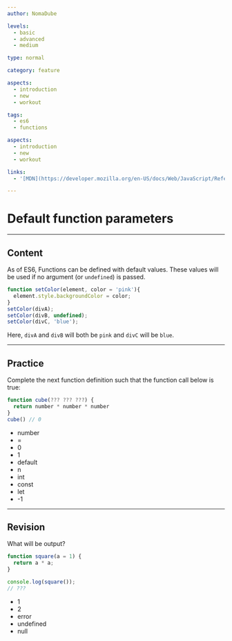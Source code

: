 ```yaml
---
author: NomaDube

levels:
  - basic
  - advanced
  - medium

type: normal

category: feature

aspects:
  - introduction
  - new
  - workout

tags:
  - es6
  - functions

aspects:
  - introduction
  - new
  - workout

links:
  - '[MDN](https://developer.mozilla.org/en-US/docs/Web/JavaScript/Reference/Functions/Default_parameters){website}'

---
```

# Default function parameters

---
## Content

As of ES6, Functions can be defined with default values. These values will be used if no argument (or `undefined`) is passed.

```javascript
function setColor(element, color = 'pink'){
  element.style.backgroundColor = color;
}
setColor(divA);
setColor(divB, undefined);
setColor(divC, 'blue');
```

Here, `divA` and `divB` will both be `pink`  and `divC` will be `blue`.

---
## Practice

Complete the next function definition such that the function call below is true:

```javascript
function cube(??? ??? ???) {
  return number * number * number
}
cube() // 0
```

* number
* =
* 0
* 1
* default
* n
* int
* const
* let
* -1

---
## Revision

What will be output?

```javascript
function square(a = 1) {
  return a * a;
}

console.log(square());
// ???
```

* 1
* 2
* error
* undefined
* null
